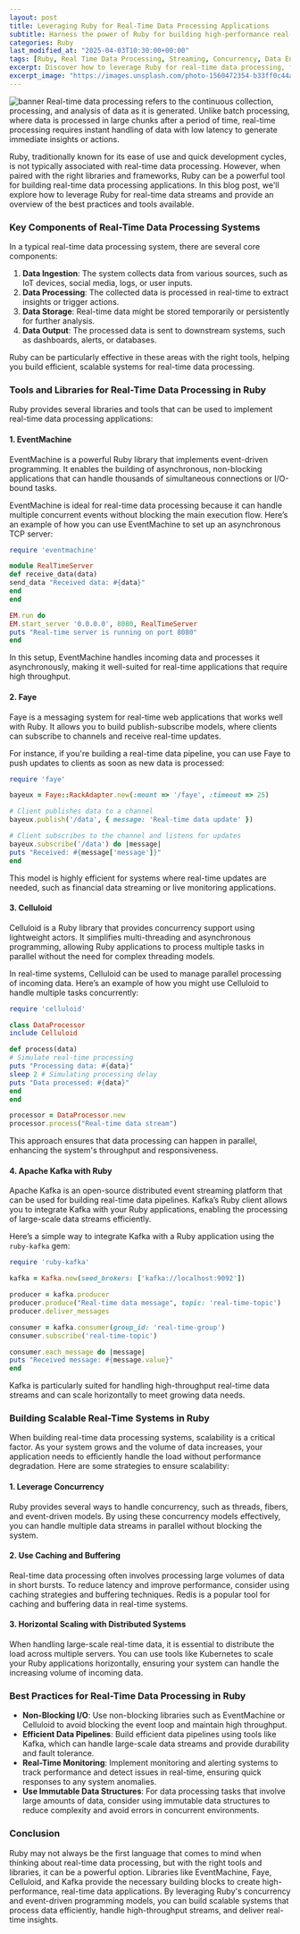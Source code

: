 ```yaml
---
layout: post
title: Leveraging Ruby for Real-Time Data Processing Applications
subtitle: Harness the power of Ruby for building high-performance real-time data processing systems
categories: Ruby
last_modified_at: "2025-04-03T10:30:00+00:00"
tags: [Ruby, Real Time Data Processing, Streaming, Concurrency, Data Engineering]
excerpt: Discover how to leverage Ruby for real-time data processing, focusing on tools, libraries, and best practices to handle high-throughput data streams efficiently.
excerpt_image: "https://images.unsplash.com/photo-1560472354-b33ff0c44a43"
---
```

![banner](https://images.unsplash.com/photo-1560472354-b33ff0c44a43)
Real-time data processing refers to the continuous collection, processing, and analysis of data as it is generated. Unlike batch processing, where data is processed in large chunks after a period of time, real-time processing requires instant handling of data with low latency to generate immediate insights or actions.

Ruby, traditionally known for its ease of use and quick development cycles, is not typically associated with real-time data processing. However, when paired with the right libraries and frameworks, Ruby can be a powerful tool for building real-time data processing applications. In this blog post, we'll explore how to leverage Ruby for real-time data streams and provide an overview of the best practices and tools available.

### Key Components of Real-Time Data Processing Systems

In a typical real-time data processing system, there are several core components:

1. **Data Ingestion**: The system collects data from various sources, such as IoT devices, social media, logs, or user inputs.
2. **Data Processing**: The collected data is processed in real-time to extract insights or trigger actions.
3. **Data Storage**: Real-time data might be stored temporarily or persistently for further analysis.
4. **Data Output**: The processed data is sent to downstream systems, such as dashboards, alerts, or databases.

Ruby can be particularly effective in these areas with the right tools, helping you build efficient, scalable systems for real-time data processing.

### Tools and Libraries for Real-Time Data Processing in Ruby

Ruby provides several libraries and tools that can be used to implement real-time data processing applications:

#### 1. **EventMachine**

EventMachine is a powerful Ruby library that implements event-driven programming. It enables the building of asynchronous, non-blocking applications that can handle thousands of simultaneous connections or I/O-bound tasks.

EventMachine is ideal for real-time data processing because it can handle multiple concurrent events without blocking the main execution flow. Here’s an example of how you can use EventMachine to set up an asynchronous TCP server:

```ruby
require 'eventmachine'

module RealTimeServer
def receive_data(data)
send_data "Received data: #{data}"
end
end

EM.run do
EM.start_server '0.0.0.0', 8080, RealTimeServer
puts "Real-time server is running on port 8080"
end
```

In this setup, EventMachine handles incoming data and processes it asynchronously, making it well-suited for real-time applications that require high throughput.

#### 2. **Faye**

Faye is a messaging system for real-time web applications that works well with Ruby. It allows you to build publish-subscribe models, where clients can subscribe to channels and receive real-time updates.

For instance, if you're building a real-time data pipeline, you can use Faye to push updates to clients as soon as new data is processed:

```ruby
require 'faye'

bayeux = Faye::RackAdapter.new(:mount => '/faye', :timeout => 25)

# Client publishes data to a channel
bayeux.publish('/data', { message: 'Real-time data update' })

# Client subscribes to the channel and listens for updates
bayeux.subscribe('/data') do |message|
puts "Received: #{message['message']}"
end
```

This model is highly efficient for systems where real-time updates are needed, such as financial data streaming or live monitoring applications.

#### 3. **Celluloid**

Celluloid is a Ruby library that provides concurrency support using lightweight actors. It simplifies multi-threading and asynchronous programming, allowing Ruby applications to process multiple tasks in parallel without the need for complex threading models.

In real-time systems, Celluloid can be used to manage parallel processing of incoming data. Here’s an example of how you might use Celluloid to handle multiple tasks concurrently:

```ruby
require 'celluloid'

class DataProcessor
include Celluloid

def process(data)
# Simulate real-time processing
puts "Processing data: #{data}"
sleep 2 # Simulating processing delay
puts "Data processed: #{data}"
end
end

processor = DataProcessor.new
processor.process("Real-time data stream")
```

This approach ensures that data processing can happen in parallel, enhancing the system's throughput and responsiveness.

#### 4. **Apache Kafka with Ruby**

Apache Kafka is an open-source distributed event streaming platform that can be used for building real-time data pipelines. Kafka’s Ruby client allows you to integrate Kafka with your Ruby applications, enabling the processing of large-scale data streams efficiently.

Here’s a simple way to integrate Kafka with a Ruby application using the `ruby-kafka` gem:

```ruby
require 'ruby-kafka'

kafka = Kafka.new(seed_brokers: ['kafka://localhost:9092'])

producer = kafka.producer
producer.produce("Real-time data message", topic: 'real-time-topic')
producer.deliver_messages

consumer = kafka.consumer(group_id: 'real-time-group')
consumer.subscribe('real-time-topic')

consumer.each_message do |message|
puts "Received message: #{message.value}"
end
```

Kafka is particularly suited for handling high-throughput real-time data streams and can scale horizontally to meet growing data needs.

### Building Scalable Real-Time Systems in Ruby

When building real-time data processing systems, scalability is a critical factor. As your system grows and the volume of data increases, your application needs to efficiently handle the load without performance degradation. Here are some strategies to ensure scalability:

#### 1. **Leverage Concurrency**

Ruby provides several ways to handle concurrency, such as threads, fibers, and event-driven models. By using these concurrency models effectively, you can handle multiple data streams in parallel without blocking the system.

#### 2. **Use Caching and Buffering**

Real-time data processing often involves processing large volumes of data in short bursts. To reduce latency and improve performance, consider using caching strategies and buffering techniques. Redis is a popular tool for caching and buffering data in real-time systems.

#### 3. **Horizontal Scaling with Distributed Systems**

When handling large-scale real-time data, it is essential to distribute the load across multiple servers. You can use tools like Kubernetes to scale your Ruby applications horizontally, ensuring your system can handle the increasing volume of incoming data.

### Best Practices for Real-Time Data Processing in Ruby

- **Non-Blocking I/O**: Use non-blocking libraries such as EventMachine or Celluloid to avoid blocking the event loop and maintain high throughput.
- **Efficient Data Pipelines**: Build efficient data pipelines using tools like Kafka, which can handle large-scale data streams and provide durability and fault tolerance.
- **Real-Time Monitoring**: Implement monitoring and alerting systems to track performance and detect issues in real-time, ensuring quick responses to any system anomalies.
- **Use Immutable Data Structures**: For data processing tasks that involve large amounts of data, consider using immutable data structures to reduce complexity and avoid errors in concurrent environments.

### Conclusion

Ruby may not always be the first language that comes to mind when thinking about real-time data processing, but with the right tools and libraries, it can be a powerful option. Libraries like EventMachine, Faye, Celluloid, and Kafka provide the necessary building blocks to create high-performance, real-time data applications. By leveraging Ruby's concurrency and event-driven programming models, you can build scalable systems that process data efficiently, handle high-throughput streams, and deliver real-time insights.
